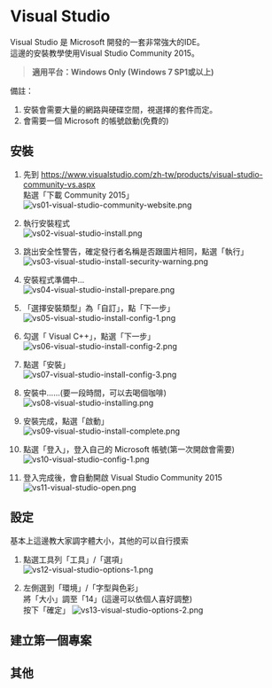 # Visual Studio

Visual Studio 是 Microsoft 開發的一套非常強大的IDE。  
這邊的安裝教學使用Visual Studio Community 2015。  

> **適用平台：Windows Only (Windows 7 SP1或以上)**

備註：  
1. 安裝會需要大量的網路與硬碟空間，視選擇的套件而定。
2. 會需要一個 Microsoft 的帳號啟動(免費的)

## 安裝
1. 先到 https://www.visualstudio.com/zh-tw/products/visual-studio-community-vs.aspx  
   點選「下載 Community 2015」  
![vs01-visual-studio-community-website.png](../img/Ch0/vs01-visual-studio-community-website.png)

2. 執行安裝程式  
![vs02-visual-studio-install.png](../img/Ch0/vs02-visual-studio-install.png)

3. 跳出安全性警告，確定發行者名稱是否跟圖片相同，點選「執行」  
![vs03-visual-studio-install-security-warning.png](../img/Ch0/vs03-visual-studio-install-security-warning.png)

4. 安裝程式準備中...  
![vs04-visual-studio-install-prepare.png](../img/Ch0/vs04-visual-studio-install-prepare.png)

5. 「選擇安裝類型」為「自訂」，點「下一步」  
![vs05-visual-studio-install-config-1.png](../img/Ch0/vs05-visual-studio-install-config-1.png)

6. 勾選「 Visual C++」，點選「下一步」  
![vs06-visual-studio-install-config-2.png](../img/Ch0/vs06-visual-studio-install-config-2.png)

7. 點選「安裝」  
![vs07-visual-studio-install-config-3.png](../img/Ch0/vs07-visual-studio-install-config-3.png)

8. 安裝中......(要一段時間，可以去喝個咖啡)  
![vs08-visual-studio-installing.png](../img/Ch0/vs08-visual-studio-installing.png)
9. 安裝完成，點選「啟動」  
![vs09-visual-studio-install-complete.png](../img/Ch0/vs09-visual-studio-install-complete.png)

10. 點選「登入」，登入自己的 Microsoft 帳號(第一次開啟會需要)  
![vs10-visual-studio-config-1.png](../img/Ch0/vs10-visual-studio-config-1.png)

11. 登入完成後，會自動開啟 Visual Studio Community 2015  
![vs11-visual-studio-open.png](../img/Ch0/vs11-visual-studio-open.png)

## 設定
基本上這邊教大家調字體大小，其他的可以自行摸索
1. 點選工具列「工具」/「選項」  
![vs12-visual-studio-options-1.png](../img/Ch0/vs12-visual-studio-options-1.png)

2. 左側選到「環境」/「字型與色彩」  
   將「大小」調至「14」(這邊可以依個人喜好調整)  
   按下「確定」
![vs13-visual-studio-options-2.png](../img/Ch0/vs13-visual-studio-options-2.png)

## 建立第一個專案
## 其他
